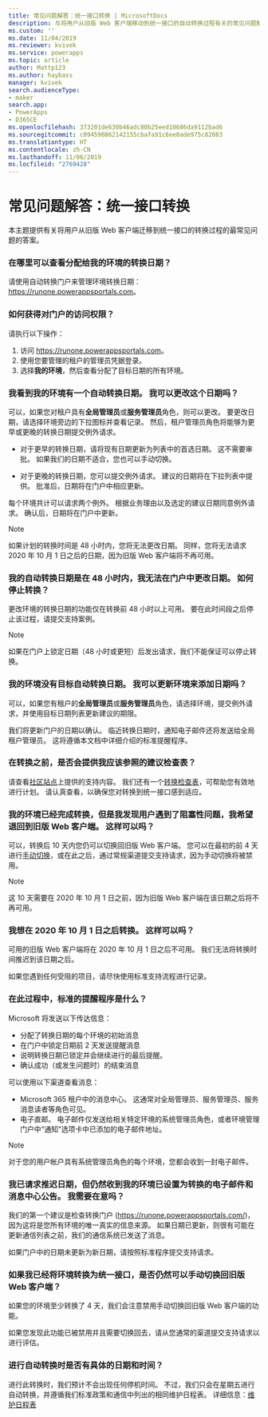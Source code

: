 ```yaml
---
title: 常见问题解答：统一接口转换 | MicrosoftDocs
description: 与将用户从旧版 Web 客户端移动到统一接口的自动转换过程有关的常见问题解答。
ms.custom: ''
ms.date: 11/04/2019
ms.reviewer: kvivek
ms.service: powerapps
ms.topic: article
author: Mattp123
ms.author: haybass
manager: kvivek
search.audienceType:
- maker
search.app:
- PowerApps
- D365CE
ms.openlocfilehash: 373201de630b46adc80b25eed10686da9112bad6
ms.sourcegitcommit: c094590862142155cbafa91c6ee0ade975c82083
ms.translationtype: HT
ms.contentlocale: zh-CN
ms.lasthandoff: 11/06/2019
ms.locfileid: "2769428"
---
```

# <a name="faqs-unified-interface-transition"></a>常见问题解答：统一接口转换

本主题提供有关将用户从旧版 Web 客户端迁移到统一接口的转换过程的最常见问题的答案。

### <a name="where-can-i-go-to-see-the-transition-dates-that-have-been-assigned-to-my-environments"></a>在哪里可以查看分配给我的环境的转换日期？ 

请使用自动转换门户来管理环境转换日期：<https://runone.powerappsportals.com>。

### <a name="how-do-i-gain-access-to-the-portal"></a>如何获得对门户的访问权限？

请执行以下操作：
1. 访问 <https://runone.powerappsportals.com>。
2. 使用您要管理的租户的管理员凭据登录。
3. 选择**我的环境**，然后查看分配了目标日期的所有环境。

### <a name="i-see-my-environment-has-a-date-for-auto-transition-can-i-change-this-date"></a>我看到我的环境有一个自动转换日期。 我可以更改这个日期吗？

可以，如果您对租户具有**全局管理员**或**服务管理员**角色，则可以更改。 要更改日期，请选择环境旁边的下拉图标并查看记录。 然后，租户管理员角色将能够为更早或更晚的转换日期提交例外请求。

- 对于更早的转换日期，请将现有日期更新为列表中的首选日期。 这不需要审批。 如果我们的日期不适合，您也可以手动切换。

- 对于更晚的转换日期，您可以提交例外请求。 建议的日期将在下拉列表中提供。 批准后，日期将在门户中相应更新。

每个环境共计可以请求两个例外。 根据业务理由以及选定的建议日期同意例外请求。 确认后，日期将在门户中更新。

> [!NOTE]
> 如果计划的转换时间是 48 小时内，您将无法更改日期。 同样，您将无法请求 2020 年 10 月 1 日之后的日期，因为旧版 Web 客户端将不再可用。

### <a name="my-auto-transition-date-is-within-48-hours-and-i-cant-change-the-date-within-the-portal-how-can-i-stop-transition-taking-place"></a>我的自动转换日期是在 48 小时内，我无法在门户中更改日期。 如何停止转换？

更改环境的转换日期的功能仅在转换前 48 小时以上可用。 要在此时间段之后停止该过程，请提交支持案例。 

> [!NOTE]
> 如果在门户上锁定日期（48 小时或更短）后发出请求，我们不能保证可以停止转换。

### <a name="i-have-environments-without-a-target-auto-transition-date-can-i-update-these-to-include-a-date"></a>我的环境没有目标自动转换日期。 我可以更新环境来添加日期吗？

可以，如果您有租户的**全局管理员**或**服务管理员**角色，请选择环境，提交例外请求，并使用目标日期列表更新建议的期限。 

我们将更新门户的日期以确认。 临近转换日期时，通知电子邮件还将发送给全局租户管理员。 这将遵循本文档中详细介绍的标准提醒程序。

### <a name="is-there-a-recommended-checklist-i-should-run-through-before-transition"></a>在转换之前，是否会提供我应该参照的建议检查表？

请查看[社区站点](https://community.dynamics.com/365/unified-interface/)上提供的支持内容。 我们还有一个[转换检查表](https://aka.ms/UIChecklist)，可帮助您有效地进行计划。 请认真查看，以确保您对转换到统一接口感到适应。

### <a name="my-environment-has-been-transitioned-but-i-am-finding-blocking-issues-for-my-users-and-wish-to-move-back-to-the-legacy-web-client-is-this-possible"></a>我的环境已经完成转换，但是我发现用户遇到了阻塞性问题，我希望退回到旧版 Web 客户端。 这样可以吗？

可以，转换后 10 天内您仍可以切换回旧版 Web 客户端。 您可以在最初的前 4 天进行[手动切换](https://docs.microsoft.com/power-platform/admin/enable-unified-interface-only)，或在此之后，通过常规渠道提交支持请求，因为手动切换将被禁用。 

> [!NOTE]
> 这 10 天需要在 2020 年 10 月 1 日之前，因为旧版 Web 客户端在该日期之后将不再可用。

### <a name="i-want-to-transition-after-october-1-2020-is-that-possible"></a>我想在 2020 年 10 月 1 日之后转换。 这样可以吗？

可用的旧版 Web 客户端将在 2020 年 10 月 1 日之后不可用。 我们无法将转换时间推迟到该日期之后。

如果您遇到任何受阻的项目，请尽快使用标准支持流程进行记录。

### <a name="what-is-the-standard-reminder-procedure-throughout-this-process"></a>在此过程中，标准的提醒程序是什么？

Microsoft 将发送以下传达信息：

-   分配了转换日期的每个环境的初始消息
-   在门户中锁定日期前 2 天发送提醒消息
-   说明转换日期已锁定并会继续进行的最后提醒。
-   确认成功（或发生问题时）的结束消息

可以使用以下渠道查看消息：
-   Microsoft 365 租户中的消息中心。 这通常对全局管理员、服务管理员、服务消息读者等角色可见。
-   电子直邮。  电子邮件仅发送给相关特定环境的系统管理员角色，或者环境管理门户中“通知”选项卡中已添加的电子邮件地址。

> [!NOTE]
> 对于您的用户帐户具有系统管理员角色的每个环境，您都会收到一封电子邮件。

### <a name="i-have-requested-a-date-to-postpone-but-still-receiving-e-mails-and-message-center-posts-that-my-environment-is-set-to-transition-should-i-be-concerned"></a>我已请求推迟日期，但仍然收到我的环境已设置为转换的电子邮件和消息中心公告。 我需要在意吗？

我们的第一个建议是检查转换门户 (<https://runone.powerappsportals.com/>)，因为这将是您所有环境的唯一真实的信息来源。 如果日期已更新，则很有可能在更新通信列表之前，我们的通信系统已发送了消息。 

如果门户中的日期未更新为新日期，请按照标准程序提交支持请求。

### <a name="if-i-already-have-an-environment-transitioned-to-unified-interface-will-i-still-be-able-to-switch-back-to-the-legacy-web-client-manually"></a>如果我已经将环境转换为统一接口，是否仍然可以手动切换回旧版 Web 客户端？

如果您的环境至少转换了 4 天，我们会注意禁用手动切换回旧版 Web 客户端的功能。 

如果您发现此功能已被禁用并且需要切换回去，请从您通常的渠道提交支持请求以进行评估。

### <a name="is-there-a-specific-day-and-time-when-automatic-transitions-will-take-place"></a>进行自动转换时是否有具体的日期和时间？ 

进行此转换时，我们预计不会出现任何停机时间。 不过，我们只会在星期五进行自动转换，并遵循我们标准政策和通信中列出的相同维护日程表。 详细信息：[维护日程表](https://docs.microsoft.com/power-platform/admin/policies-communications#maintenance-timeline)




